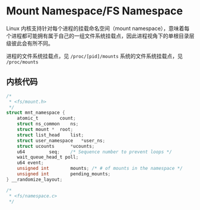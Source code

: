 # Mount Namespace/FS Namespace

Linux 内核支持针对每个进程的挂载命名空间（mount namespace），意味着每个进程都可能拥有属于自己的一组文件系统挂载点，因此进程视角下的单根目录层级彼此会有所不同。

进程的文件系统挂载点，见 `/proc/[pid]/mounts`
系统的文件系统挂载点，见 `/proc/mounts`

## 内核代码

```c
/*
 * <fs/mount.h>
 */
struct mnt_namespace {
	atomic_t		count;
	struct ns_common	ns;
	struct mount *	root;
	struct list_head	list;
	struct user_namespace	*user_ns;
	struct ucounts		*ucounts;
	u64			seq;	/* Sequence number to prevent loops */
	wait_queue_head_t poll;
	u64 event;
	unsigned int		mounts; /* # of mounts in the namespace */
	unsigned int		pending_mounts;
} __randomize_layout;
```

```c
/*
 * <fs/namespace.c>
 */
```